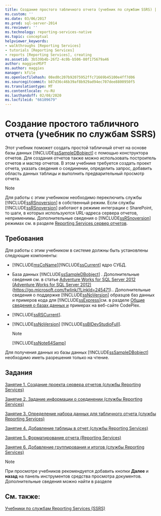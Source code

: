 ```yaml
---
title: Создание простого табличного отчета (учебник по службам SSRS) | Документы Майкрософт
ms.custom: ''
ms.date: 03/06/2017
ms.prod: sql-server-2014
ms.reviewer: ''
ms.technology: reporting-services-native
ms.topic: conceptual
helpviewer_keywords:
- walkthroughs [Reporting Services]
- tutorials [Reporting Services]
- reports [Reporting Services], creating
ms.assetid: 3b539b4b-26f2-4c0b-b506-80f175679a46
author: maggiesMSFT
ms.author: maggies
manager: kfile
ms.openlocfilehash: 08ed0c207b92075952ffc71669b45100e4ff7d06
ms.sourcegitcommit: b87d36c46b39af8b929ad94ec707dee8800950f5
ms.translationtype: MT
ms.contentlocale: ru-RU
ms.lasthandoff: 02/08/2020
ms.locfileid: "66109679"
---
```

# <a name="create-a-basic-table-report-ssrs-tutorial"></a>Создание простого табличного отчета (учебник по службам SSRS)
  Этот учебник поможет создать простой табличный отчет на основе базы данных [!INCLUDE[ssSampleDBobject](../includes/sssampledbobject-md.md)] с помощью конструктора отчетов. Для создания отчетов также можно использовать построитель отчетов и мастер отчетов. В этом учебнике требуется создать проект отчета, указать сведения о соединении, определить запрос, добавить область данных таблицы и выполнить предварительный просмотр отчета.  
  
> [!NOTE]  
>  Для работы с этим учебником необходимо переключить службы [!INCLUDE[ssRSnoversion](../includes/ssrsnoversion-md.md)] в собственный режим. Если службы [!INCLUDE[ssRSnoversion](../includes/ssrsnoversion-md.md)] работают в режиме интеграции с SharePoint, то шаги, в которых используются URL-адреса сервера отчетов, неприменимы. Дополнительные сведения о [!INCLUDE[ssRSnoversion](../includes/ssrsnoversion-md.md)] режимах см. в разделе [Reporting Services сервер отчетов](reporting-services-report-server.md).  
  
## <a name="requirements"></a>Требования  
 Для работы с этим учебником в системе должны быть установлены следующие компоненты:  
  
-   [!INCLUDE[msCoName](../includes/msconame-md.md)][!INCLUDE[ssCurrent](../includes/sscurrent-md.md)] ядро СУБД.  
  
-   База данных [!INCLUDE[ssSampleDBobject](../includes/sssampledbobject-md.md)] .  Дополнительные сведения см. в статье [Adventure Works for SQL Server 2012 (Adventure Works for SQL Server 2012)](https://go.microsoft.com/fwlink/?LinkId=245471) (https://go.microsoft.com/fwlink/?LinkId=245471).. Дополнительные сведения о поддержке [!INCLUDE[ssNoVersion](../includes/ssnoversion-md.md)] образцов баз данных и примеров кода для [!INCLUDE[ssExpress](../includes/ssexpress-md.md)]см. в разделе [Общие сведения о базах данных и](https://go.microsoft.com/fwlink/?LinkId=110391) примерах на веб-сайте CodePlex.  
  
-   [!INCLUDE[ssRSCurrent](../includes/ssrscurrent-md.md)].  
  
-   [!INCLUDE[ssNoVersion](../includes/ssnoversion-md.md)] [!INCLUDE[ssBIDevStudioFull](../includes/ssbidevstudiofull-md.md)].  
  
    > [!NOTE]  
    >  [!INCLUDE[ssNote64Samp](../includes/ssnote64samp-md.md)]  
  
 Для получения данных из базы данных [!INCLUDE[ssSampleDBobject](../includes/sssampledbobject-md.md)] необходимо иметь разрешения только на чтение.  
  
## <a name="tasks"></a>Задания  
 [Занятие 1. Создание проекта сервера отчетов (службы Reporting Services)](lesson-1-creating-a-report-server-project-reporting-services.md)  
  
 [Занятие 2. Задание информации о соединении (службы Reporting Services)](lesson-2-specifying-connection-information-reporting-services.md)  
  
 [Занятие 3. Определение набора данных для табличного отчета (службы Reporting Services)](lesson-3-defining-a-dataset-for-the-table-report-reporting-services.md)  
  
 [Занятие 4. Добавление таблицы в отчет (службы Reporting Services)](lesson-4-adding-a-table-to-the-report-reporting-services.md)  
  
 [Занятие 5. Форматирование отчета (Reporting Services)](lesson-5-formatting-a-report-reporting-services.md)  
  
 [Занятие 6. Добавление группирования и итогов (службы Reporting Services)](lesson-6-adding-grouping-and-totals-reporting-services.md)  
  
> [!NOTE]  
>  При просмотре учебников рекомендуется добавить кнопки **Далее** и **назад** на панель инструментов средства просмотра документов. Дополнительные сведения можно найти в разделе  
  
## <a name="see-also"></a>См. также:  
 [Учебники по службам Reporting Services (SSRS)](reporting-services-tutorials-ssrs.md)  
  
  
